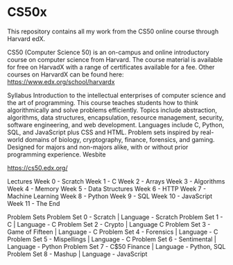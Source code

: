 # CS50x
This repository contains all my work from the CS50 online course through Harvard edX. 

CS50 (Computer Science 50) is an on-campus and online introductory course on computer science from Harvard. The course material is available for free on HarvadX with a range of certificates available for a fee. Other courses on HarvardX can be found here: https://www.edx.org/school/harvardx

Syllabus
Introduction to the intellectual enterprises of computer science and the art of programming. This course teaches students how to think algorithmically and solve problems efficiently. Topics include abstraction, algorithms, data structures, encapsulation, resource management, security, software engineering, and web development. Languages include C, Python, SQL, and JavaScript plus CSS and HTML. Problem sets inspired by real-world domains of biology, cryptography, finance, forensics, and gaming. Designed for majors and non-majors alike, with or without prior programming experience.
Wesbite

https://cs50.edx.org/

Lectures
Week 0 - Scratch
Week 1 - C
Week 2 - Arrays
Week 3 - Algorithms
Week 4 - Memory
Week 5 - Data Structures
Week 6 - HTTP
Week 7 - Machine Learning
Week 8 - Python
Week 9 - SQL
Week 10 - JavaScript
Week 11 - The End

Problem Sets
Problem Set 0 - Scratch | Language - Scratch
Problem Set 1 - C | Language - C
Problem Set 2 - Crypto | Language C
Problem Set 3 - Game of Fifteen | Language - C
Problem Set 4 - Forensics | Language - C
Problem Set 5 - Mispellings | Language - C
Problem Set 6 - Sentimental | Language - Python
Problem Set 7 - C$50 Finance | Language - Python, SQL
Problem Set 8 - Mashup | Language - JavaScript
